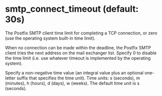 # smtp_connect_timeout (default: 30s)

The Postfix SMTP client time limit for completing a TCP connection, or
zero (use the operating system built-in time limit).




When no connection can be made within the deadline, the Postfix
SMTP client
tries the next address on the mail exchanger list. Specify 0 to
disable the time limit (i.e. use whatever timeout is implemented by
the operating system).



 Specify a non-negative time value (an integral value plus an optional
one-letter suffix that specifies the time unit). Time units: s
(seconds), m (minutes), h (hours), d (days), w (weeks).
The default time unit is s (seconds). 


